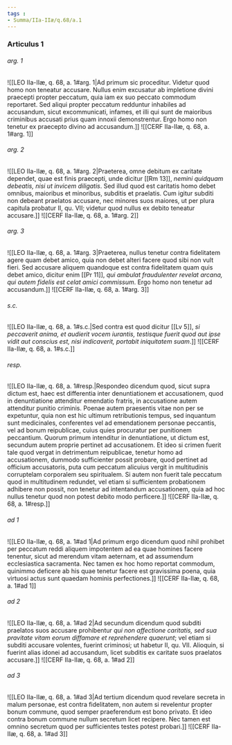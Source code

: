 ```yaml
---
tags : 
- Summa/IIa-IIæ/q.68/a.1
---
```


### Articulus 1

###### arg. 1
![[LEO IIa-IIæ, q. 68, a. 1#arg. 1|Ad primum sic proceditur. Videtur quod homo non teneatur accusare. Nullus enim excusatur ab impletione divini praecepti propter peccatum, quia iam ex suo peccato commodum reportaret. Sed aliqui propter peccatum redduntur inhabiles ad accusandum, sicut excommunicati, infames, et illi qui sunt de maioribus criminibus accusati prius quam innoxii demonstrentur. Ergo homo non tenetur ex praecepto divino ad accusandum.]]
![[CERF IIa-IIæ, q. 68, a. 1#arg. 1]]

###### arg. 2
![[LEO IIa-IIæ, q. 68, a. 1#arg. 2|Praeterea, omne debitum ex caritate dependet, quae est finis praecepti, unde dicitur [[Rm 13]], *nemini quidquam debeatis, nisi ut invicem diligatis*. Sed illud quod est caritatis homo debet omnibus, maioribus et minoribus, subditis et praelatis. Cum igitur subditi non debeant praelatos accusare, nec minores suos maiores, ut per plura capitula probatur II, qu. VII; videtur quod nullus ex debito teneatur accusare.]]
![[CERF IIa-IIæ, q. 68, a. 1#arg. 2]]

###### arg. 3
![[LEO IIa-IIæ, q. 68, a. 1#arg. 3|Praeterea, nullus tenetur contra fidelitatem agere quam debet amico, quia non debet alteri facere quod sibi non vult fieri. Sed accusare aliquem quandoque est contra fidelitatem quam quis debet amico, dicitur enim [[Pr 11]], *qui ambulat fraudulenter revelat arcana, qui autem fidelis est celat amici commissum*. Ergo homo non tenetur ad accusandum.]]
![[CERF IIa-IIæ, q. 68, a. 1#arg. 3]]

###### s.c.
![[LEO IIa-IIæ, q. 68, a. 1#s.c.|Sed contra est quod dicitur [[Lv 5]], *si peccaverit anima, et audierit vocem iurantis, testisque fuerit quod aut ipse vidit aut conscius est, nisi indicaverit, portabit iniquitatem suam*.]]
![[CERF IIa-IIæ, q. 68, a. 1#s.c.]]

###### resp.
![[LEO IIa-IIæ, q. 68, a. 1#resp.|Respondeo dicendum quod, sicut supra dictum est, haec est differentia inter denuntiationem et accusationem, quod in denuntiatione attenditur emendatio fratris, in accusatione autem attenditur punitio criminis. Poenae autem praesentis vitae non per se expetuntur, quia non est hic ultimum retributionis tempus, sed inquantum sunt medicinales, conferentes vel ad emendationem personae peccantis, vel ad bonum reipublicae, cuius quies procuratur per punitionem peccantium. Quorum primum intenditur in denuntiatione, ut dictum est, secundum autem proprie pertinet ad accusationem. Et ideo si crimen fuerit tale quod vergat in detrimentum reipublicae, tenetur homo ad accusationem, dummodo sufficienter possit probare, quod pertinet ad officium accusatoris, puta cum peccatum alicuius vergit in multitudinis corruptelam corporalem seu spiritualem. Si autem non fuerit tale peccatum quod in multitudinem redundet, vel etiam si sufficientem probationem adhibere non possit, non tenetur ad intentandum accusationem, quia ad hoc nullus tenetur quod non potest debito modo perficere.]]
![[CERF IIa-IIæ, q. 68, a. 1#resp.]]

###### ad 1
![[LEO IIa-IIæ, q. 68, a. 1#ad 1|Ad primum ergo dicendum quod nihil prohibet per peccatum reddi aliquem impotentem ad ea quae homines facere tenentur, sicut ad merendum vitam aeternam, et ad assumendum ecclesiastica sacramenta. Nec tamen ex hoc homo reportat commodum, quinimmo deficere ab his quae tenetur facere est gravissima poena, quia virtuosi actus sunt quaedam hominis perfectiones.]]
![[CERF IIa-IIæ, q. 68, a. 1#ad 1]]

###### ad 2
![[LEO IIa-IIæ, q. 68, a. 1#ad 2|Ad secundum dicendum quod subditi praelatos suos accusare prohibentur *qui non affectione caritatis, sed sua pravitate vitam eorum diffamare et reprehendere quaerunt*; vel etiam si subditi accusare volentes, fuerint criminosi; ut habetur II, qu. VII. Alioquin, si fuerint alias idonei ad accusandum, licet subditis ex caritate suos praelatos accusare.]]
![[CERF IIa-IIæ, q. 68, a. 1#ad 2]]

###### ad 3
![[LEO IIa-IIæ, q. 68, a. 1#ad 3|Ad tertium dicendum quod revelare secreta in malum personae, est contra fidelitatem, non autem si revelentur propter bonum commune, quod semper praeferendum est bono privato. Et ideo contra bonum commune nullum secretum licet recipere. Nec tamen est omnino secretum quod per sufficientes testes potest probari.]]
![[CERF IIa-IIæ, q. 68, a. 1#ad 3]]

